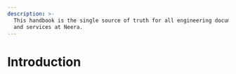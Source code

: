 ```yaml
---
description: >-
  This handbook is the single source of truth for all engineering documentation
  and services at Neera.
---
```


# Introduction

